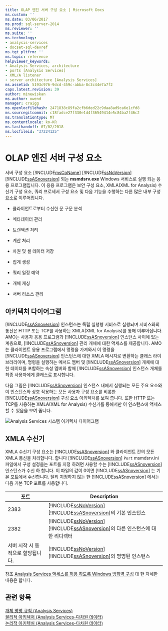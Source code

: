 ```yaml
---
title: OLAP 엔진 서버 구성 요소 | Microsoft Docs
ms.custom: ''
ms.date: 03/06/2017
ms.prod: sql-server-2014
ms.reviewer: ''
ms.suite: ''
ms.technology:
- analysis-services
- docset-sql-devref
ms.tgt_pltfrm: ''
ms.topic: reference
helpviewer_keywords:
- Analysis Services, architecture
- ports [Analysis Services]
- XML/A listener
- server architecture [Analysis Services]
ms.assetid: 5193c976-9dcd-459c-abba-8c3c44e7a7f2
caps.latest.revision: 39
author: minewiskan
ms.author: owend
manager: craigg
ms.openlocfilehash: 2471838c89fa2cfb6ded22c9daa8ad9ca6e1cfd8
ms.sourcegitcommit: c18fadce27f330e1d4f36549414e5c84ba2f46c2
ms.translationtype: MT
ms.contentlocale: ko-KR
ms.lasthandoff: 07/02/2018
ms.locfileid: "37224125"
---
```

# <a name="olap-engine-server-components"></a>OLAP 엔진 서버 구성 요소
  서버 구성 요소 [!INCLUDE[msCoName](../../../includes/msconame-md.md)] [!INCLUDE[ssNoVersion](../../../includes/ssnoversion-md.md)] [!INCLUDE[ssASnoversion](../../../includes/ssasnoversion-md.md)] 되는 **msmdsrv.exe** Windows 서비스로 실행 되는 응용 프로그램입니다. 이 응용 프로그램은 보안 구성 요소, XMLA(XML for Analysis) 수신기 구성 요소, 쿼리 프로세서 구성 요소 및 다음 기능을 수행하는 다른 많은 내부 구성 요소로 이루어집니다.  
  
-   클라이언트로부터 수신한 문 구문 분석  
  
-   메타데이터 관리  
  
-   트랜잭션 처리  
  
-   계산 처리  
  
-   차원 및 셀 데이터 저장  
  
-   집계 생성  
  
-   쿼리 일정 예약  
  
-   개체 캐싱  
  
-   서버 리소스 관리  
  
## <a name="architectural-diagram"></a>아키텍처 다이어그램  
 [!INCLUDE[ssASnoversion](../../../includes/ssasnoversion-md.md)] 인스턴스는 독립 실행형 서비스로 실행되며 서비스와의 통신은 HTTP 또는 TCP를 사용하는 XMLA(XML for Analysis)를 통해 이루어집니다. AMO는 사용자 응용 프로그램과 [!INCLUDE[ssASnoversion](../../../includes/ssasnoversion-md.md)] 인스턴스 사이에 있는 계층으로, [!INCLUDE[ssASnoversion](../../../includes/ssasnoversion-md.md)] 관리 개체에 대한 액세스를 제공합니다. AMO는 클라이언트 응용 프로그램에서 명령을 가져와서 이 명령을 [!INCLUDE[ssASnoversion](../../../includes/ssasnoversion-md.md)] 인스턴스에 대한 XMLA 메시지로 변환하는 클래스 라이브러리이며, 명령을 실행하는 메서드 멤버 및 [!INCLUDE[ssASnoversion](../../../includes/ssasnoversion-md.md)] 개체에 대한 데이터를 포함하는 속성 멤버와 함께 [!INCLUDE[ssASnoversion](../../../includes/ssasnoversion-md.md)] 인스턴스 개체를 최종 사용자에게 클래스로 표시합니다.  
  
 다음 그림은 [!INCLUDE[ssASnoversion](../../../includes/ssasnoversion-md.md)] 인스턴스 내에서 실행되는 모든 주요 요소와 이 인스턴스와 상호 작용하는 모든 사용자 구성 요소를 비롯한 [!INCLUDE[ssASnoversion](../../../includes/ssasnoversion-md.md)] 구성 요소 아키텍처를 보여 줍니다. 또한 HTTP 또는 TCP를 사용하는 XMLA(XML for Analysis) 수신기를 통해서만 이 인스턴스에 액세스할 수 있음을 보여 줍니다.  
  
 ![Analysis Services 시스템 아키텍처 다이어그램](../../../analysis-services/dev-guide/media/analysisservicessystemarchitecture.gif "Analysis Services 시스템 아키텍처 다이어그램")  
  
## <a name="xmla-listener"></a>XMLA 수신기  
 XMLA 수신기 구성 요소는 [!INCLUDE[ssASnoversion](../../../includes/ssasnoversion-md.md)] 와 클라이언트 간의 모든 XMLA 통신을 처리합니다. 합니다 [!INCLUDE[ssASnoversion](../../../includes/ssasnoversion-md.md)] `Port` msmdsrv.ini 파일에서 구성 설정을는 포트를 지정 하려면 사용할 수는 [!INCLUDE[ssASnoversion](../../../includes/ssasnoversion-md.md)] 인스턴스가 수신 하 합니다. 이 파일의 값이 0이면 [!INCLUDE[ssASnoversion](../../../includes/ssasnoversion-md.md)] 는 기본 포트에서 수신합니다. 달리 지정하지 않는 한 [!INCLUDE[ssASnoversion](../../../includes/ssasnoversion-md.md)] 에서는 다음 기본 TCP 포트를 사용합니다.  
  
|포트|Description|  
|----------|-----------------|  
|2383|[!INCLUDE[ssNoVersion](../../../includes/ssnoversion-md.md)] [!INCLUDE[ssASnoversion](../../../includes/ssasnoversion-md.md)]의 기본 인스턴스|  
|2382|[!INCLUDE[ssNoVersion](../../../includes/ssnoversion-md.md)] [!INCLUDE[ssASnoversion](../../../includes/ssasnoversion-md.md)]의 다른 인스턴스에 대한 리디렉터|  
|서버 시작 시 동적으로 할당됩니다.|[!INCLUDE[ssNoVersion](../../../includes/ssnoversion-md.md)] [!INCLUDE[ssASnoversion](../../../includes/ssasnoversion-md.md)]의 명명된 인스턴스|  
  
 참조 [Analysis Services 액세스를 허용 하도록 Windows 방화벽 구성](../../instances/configure-the-windows-firewall-to-allow-analysis-services-access.md) 대 한 자세한 내용은 합니다.  
  
## <a name="see-also"></a>관련 항목  
 [개체 명명 규칙 &#40;Analysis Services&#41;](object-naming-rules-analysis-services.md)   
 [물리적 아키텍처 &#40;Analysis Services-다차원 데이터&#41;](understanding-microsoft-olap-physical-architecture.md)   
 [논리적 아키텍처 &#40;Analysis Services-다차원 데이터&#41;](../olap-logical/understanding-microsoft-olap-logical-architecture.md)  
  
  

